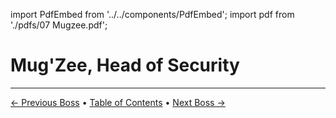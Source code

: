 import PdfEmbed from '../../components/PdfEmbed';
import pdf from './pdfs/07 Mugzee.pdf';


# Mug'Zee, Head of Security
---

[← Previous Boss](/undermine/one-armed-bandit) • [Table of Contents](/undermine/) • [Next Boss →](/undermine/gallywix)

<PdfEmbed src={pdf} />
